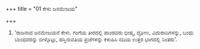 +++
title = "01 ಕೇಳು ಜನಮೇಜಯ"

+++
1. 'ರಾಜನಾದ ಜನಮೇಜಯನೆ ಕೇಳು. ಗಂಗೆಯ ತೀರದಲ್ಲಿ ಪಾಂಡವರು ಭೀಷ್ಮ, ದ್ರೋಣ, ವಿದುರಾದಿಗಳನ್ನು, ಬಂಧು ಬಾಂಧವರನ್ನು ಬೀಳ್ಗೊಟ್ಟು, ಹಸ್ತಿನಾವತಿಯ ಪ್ರಜೆಗಳನ್ನು ಕಳುಹಿಸಿ ನದಿಯ ಉತ್ತರ ಭಾಗದಲ್ಲಿ ನಿಂತರು'.